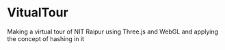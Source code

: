 # VitualTour
Making a virtual tour of NIT Raipur using Three.js and WebGL and applying the concept of hashing in it
